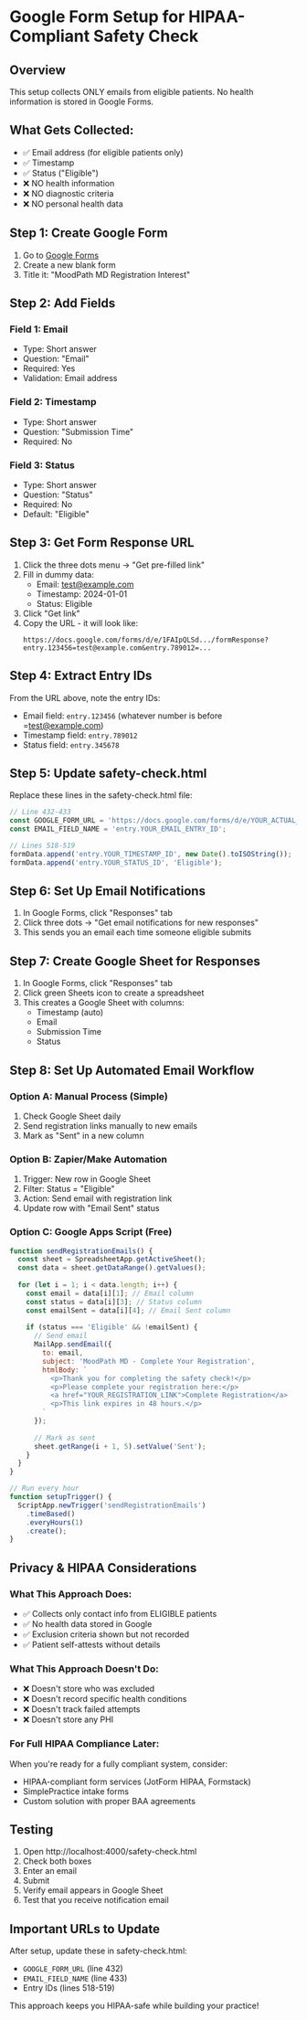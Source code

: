 # Google Form Setup for HIPAA-Compliant Safety Check

## Overview
This setup collects ONLY emails from eligible patients. No health information is stored in Google Forms.

## What Gets Collected:
- ✅ Email address (for eligible patients only)
- ✅ Timestamp
- ✅ Status ("Eligible")
- ❌ NO health information
- ❌ NO diagnostic criteria
- ❌ NO personal health data

## Step 1: Create Google Form

1. Go to [Google Forms](https://forms.google.com)
2. Create a new blank form
3. Title it: "MoodPath MD Registration Interest"

## Step 2: Add Fields

### Field 1: Email
- Type: Short answer
- Question: "Email"
- Required: Yes
- Validation: Email address

### Field 2: Timestamp
- Type: Short answer  
- Question: "Submission Time"
- Required: No

### Field 3: Status
- Type: Short answer
- Question: "Status"
- Required: No
- Default: "Eligible"

## Step 3: Get Form Response URL

1. Click the three dots menu → "Get pre-filled link"
2. Fill in dummy data:
   - Email: test@example.com
   - Timestamp: 2024-01-01
   - Status: Eligible
3. Click "Get link"
4. Copy the URL - it will look like:
   ```
   https://docs.google.com/forms/d/e/1FAIpQLSd.../formResponse?entry.123456=test@example.com&entry.789012=...
   ```

## Step 4: Extract Entry IDs

From the URL above, note the entry IDs:
- Email field: `entry.123456` (whatever number is before =test@example.com)
- Timestamp field: `entry.789012` 
- Status field: `entry.345678`

## Step 5: Update safety-check.html

Replace these lines in the safety-check.html file:

```javascript
// Line 432-433
const GOOGLE_FORM_URL = 'https://docs.google.com/forms/d/e/YOUR_ACTUAL_FORM_ID/formResponse';
const EMAIL_FIELD_NAME = 'entry.YOUR_EMAIL_ENTRY_ID';

// Lines 518-519
formData.append('entry.YOUR_TIMESTAMP_ID', new Date().toISOString());
formData.append('entry.YOUR_STATUS_ID', 'Eligible');
```

## Step 6: Set Up Email Notifications

1. In Google Forms, click "Responses" tab
2. Click three dots → "Get email notifications for new responses"
3. This sends you an email each time someone eligible submits

## Step 7: Create Google Sheet for Responses

1. In Google Forms, click "Responses" tab
2. Click green Sheets icon to create a spreadsheet
3. This creates a Google Sheet with columns:
   - Timestamp (auto)
   - Email
   - Submission Time
   - Status

## Step 8: Set Up Automated Email Workflow

### Option A: Manual Process (Simple)
1. Check Google Sheet daily
2. Send registration links manually to new emails
3. Mark as "Sent" in a new column

### Option B: Zapier/Make Automation
1. Trigger: New row in Google Sheet
2. Filter: Status = "Eligible"
3. Action: Send email with registration link
4. Update row with "Email Sent" status

### Option C: Google Apps Script (Free)
```javascript
function sendRegistrationEmails() {
  const sheet = SpreadsheetApp.getActiveSheet();
  const data = sheet.getDataRange().getValues();
  
  for (let i = 1; i < data.length; i++) {
    const email = data[i][1]; // Email column
    const status = data[i][3]; // Status column
    const emailSent = data[i][4]; // Email Sent column
    
    if (status === 'Eligible' && !emailSent) {
      // Send email
      MailApp.sendEmail({
        to: email,
        subject: 'MoodPath MD - Complete Your Registration',
        htmlBody: `
          <p>Thank you for completing the safety check!</p>
          <p>Please complete your registration here:</p>
          <a href="YOUR_REGISTRATION_LINK">Complete Registration</a>
          <p>This link expires in 48 hours.</p>
        `
      });
      
      // Mark as sent
      sheet.getRange(i + 1, 5).setValue('Sent');
    }
  }
}

// Run every hour
function setupTrigger() {
  ScriptApp.newTrigger('sendRegistrationEmails')
    .timeBased()
    .everyHours(1)
    .create();
}
```

## Privacy & HIPAA Considerations

### What This Approach Does:
- ✅ Collects only contact info from ELIGIBLE patients
- ✅ No health data stored in Google
- ✅ Exclusion criteria shown but not recorded
- ✅ Patient self-attests without details

### What This Approach Doesn't Do:
- ❌ Doesn't store who was excluded
- ❌ Doesn't record specific health conditions
- ❌ Doesn't track failed attempts
- ❌ Doesn't store any PHI

### For Full HIPAA Compliance Later:
When you're ready for a fully compliant system, consider:
- HIPAA-compliant form services (JotForm HIPAA, Formstack)
- SimplePractice intake forms
- Custom solution with proper BAA agreements

## Testing

1. Open http://localhost:4000/safety-check.html
2. Check both boxes
3. Enter an email
4. Submit
5. Verify email appears in Google Sheet
6. Test that you receive notification email

## Important URLs to Update

After setup, update these in safety-check.html:
- `GOOGLE_FORM_URL` (line 432)
- `EMAIL_FIELD_NAME` (line 433)
- Entry IDs (lines 518-519)

This approach keeps you HIPAA-safe while building your practice!